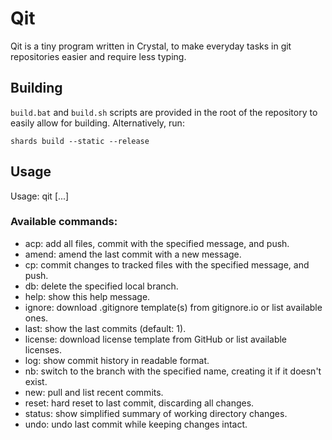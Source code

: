 # Qit
Qit is a tiny program written in Crystal, to make everyday tasks in git repositories easier and require less typing.

## Building
`build.bat` and `build.sh` scripts are provided in the root of the repository to easily allow for building. Alternatively, run:

`shards build --static --release`

## Usage
Usage: qit <command> [<args>...]

### Available commands:
* acp: add all files, commit with the specified message, and push.
* amend: amend the last commit with a new message.
* cp: commit changes to tracked files with the specified message, and push.
* db: delete the specified local branch.
* help: show this help message.
* ignore: download .gitignore template(s) from gitignore.io or list available ones.
* last: show the last <number> commits (default: 1).
* license: download license template from GitHub or list available licenses.
* log: show commit history in readable format.
* nb: switch to the branch with  the specified name, creating it if it doesn't exist.
* new: pull and list recent commits.
* reset: hard reset to last commit, discarding all changes.
* status: show simplified summary of working directory changes.
* undo: undo last commit while keeping changes intact.

